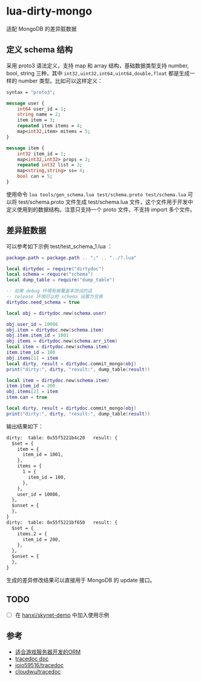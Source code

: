 # lua-dirty-mongo
适配 MongoDB 的差异脏数据

## 定义 schema 结构

采用 proto3 语法定义，支持 map 和 array 结构，基础数据类型支持 number, bool, string 三种，其中 `int32,uint32,int64,uint64,double,float` 都是生成一样的 number 类型。比如可以这样定义：

```proto
syntax = "proto3";

message user {
    int64 user_id = 1;
    string name = 2;
    item item = 3;
    repeated item items = 4;
    map<int32,item> mitems = 5;
}

message item {
    int32 item_id = 1;
    map<int32,int32> props = 2;
    repeated int32 list = 3;
    map<string,string> ss= 4;
    bool can = 5;
}
```

使用命令 `lua tools/gen_schema.lua test/schema.proto test/schema.lua` 可以将 test/schema.proto 文件生成 test/schema.lua 文件，这个文件用于开发中定义使用到的数据结构。注意只支持一个 proto 文件，不支持 import 多个文件。

## 差异脏数据

可以参考如下示例 test/test_schema_1.lua ：

```lua
package.path = package.path .. ";" .. "../?.lua"

local dirtydoc = require("dirtydoc")
local schema = require("schema")
local dump_table = require("dump_table")

-- 如果 debug 环境有做覆盖率测试的话
-- release 环境可以把 schema 设置为空表
dirtydoc.need_schema = true

local obj = dirtydoc.new(schema.user)

obj.user_id = 10086
obj.item = dirtydoc.new(schema.item)
obj.item.item_id = 1001
obj.items = dirtydoc.new(schema.arr_item)
local item = dirtydoc.new(schema.item)
item.item_id = 100
obj.items[1] = item
local dirty, result = dirtydoc.commit_mongo(obj)
print("dirty:", dirty, "result:", dump_table(result))

local item = dirtydoc.new(schema.item)
item.item_id = 200
obj.items[2] = item
item.can = true

local dirty, result = dirtydoc.commit_mongo(obj)
print("dirty:", dirty, "result:", dump_table(result))
```

输出结果如下：
```txt
dirty:  table: 0x55f5221b4c20   result: {
  $set = {
    item = {
      item_id = 1001,
    },
    items = {
      1 = {
        item_id = 100,
      },
    },
    user_id = 10086,
  },
  $unset = {
  },
}
dirty:  table: 0x55f5221bf650   result: {
  $set = {
    items.2 = {
      item_id = 200,
    },
  },
  $unset = {
  },
}
```

生成的差异修改结果可以直接用于 MongoDB 的 update 接口。

## TODO
- [ ] 在 [hanxi/skynet-demo](https://github.com/hanxi/skynet-demo) 中加入使用示例

## 参考

- [适合游戏服务器开发的ORM](https://blog.hanxi.cc/p/93/)
- [tracedoc doc](https://blog.codingnow.com/2017/02/tracedoc.html)
- [jojo59516/tracedoc](https://github.com/jojo59516/tracedoc)
- [cloudwu/tracedoc](https://github.com/cloudwu/tracedoc)


